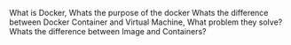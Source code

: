 What is Docker,
Whats the purpose of the docker
Whats the difference between Docker Container and Virtual Machine, What problem they solve?
Whats the difference between Image and Containers?
